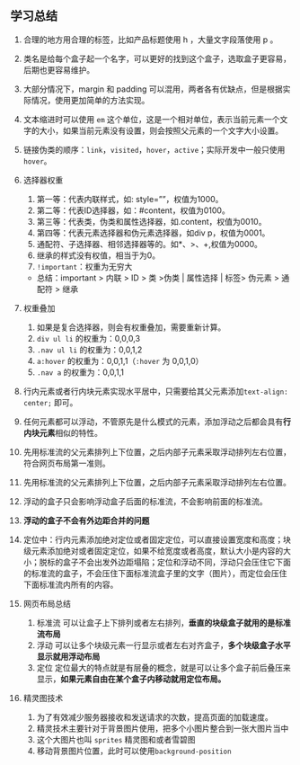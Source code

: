 ## 学习总结

1. 合理的地方用合理的标签，比如产品标题使用 h ，大量文字段落使用 p 。

2. 类名是给每个盒子起一个名字，可以更好的找到这个盒子，选取盒子更容易，后期也更容易维护。

3. 大部分情况下，margin 和 padding 可以混用，两者各有优缺点，但是根据实际情况，使用更加简单的方法实现。

4. 文本缩进时可以使用 `em` 这个单位，这是一个相对单位，表示当前元素一个文字的大小，如果当前元素没有设置，则会按照父元素的一个文字大小设置。

5. 链接伪类的顺序：`link`，`visited`，`hover`，`active`；实际开发中一般只使用`hover`。

6. 选择器权重

   1. 第一等：代表内联样式，如: style=””，权值为1000。
   2. 第二等：代表ID选择器，如：#content，权值为0100。
   3. 第三等：代表类，伪类和属性选择器，如.content，权值为0010。
   4. 第四等：代表元素选择器和伪元素选择器，如div p，权值为0001。
   5. 通配符、子选择器、相邻选择器等的。如*、>、+,权值为0000。
   6. 继承的样式没有权值，相当于为0。
   7. `!important`：权重为无穷大

   - 总结：important > 内联 > ID > 类 >伪类 | 属性选择 | 标签> 伪元素 > 通配符 > 继承

7. 权重叠加

   1. 如果是复合选择器，则会有权重叠加，需要重新计算。
   2. `div ul li` 的权重为：0,0,0,3
   3. `.nav ul li` 的权重为：0,0,1,2
   4. `a:hover` 的权重为：0,0,1,1（`:hover` 为 0,0,1,0）
   5. `.nav a` 的权重为：0,0,1,1

8. 行内元素或者行内块元素实现水平居中，只需要给其父元素添加`text-align: center;` 即可。

9. 任何元素都可以浮动，不管原先是什么模式的元素，添加浮动之后都会具有**行内块元素**相似的特性。

10. 先用标准流的父元素排列上下位置，之后内部子元素采取浮动排列左右位置，符合网页布局第一准则。

11. 先用标准流的父元素排列上下位置，之后内部子元素采取浮动排列左右位置。

12. 浮动的盒子只会影响浮动盒子后面的标准流，不会影响前面的标准流。

13. **浮动的盒子不会有外边距合并的问题**

14. 定位中：行内元素添加绝对定位或者固定定位，可以直接设置宽度和高度；块级元素添加绝对或者固定定位，如果不给宽度或者高度，默认大小是内容的大小；脱标的盒子不会出发外边距塌陷；定位和浮动不同，浮动只会压住它下面的标准流的盒子，不会压住下面标准流盒子里的文字（图片），而定位会压住下面标准流内所有的内容。

15. 网页布局总结

    1. 标准流
       可以让盒子上下排列或者左右排列，**垂直的块级盒子就用的是标准流布局**
    2. 浮动
       可以让多个块级元素一行显示或者左右对齐盒子，**多个块级盒子水平显示就用浮动布局**
    3. 定位
       定位最大的特点就是有层叠的概念，就是可以让多个盒子前后叠压来显示，**如果元素自由在某个盒子内移动就用定位布局。**
    
16. 精灵图技术

    1. 为了有效减少服务器接收和发送请求的次数，提高页面的加载速度。
    2. 精灵技术主要针对于背景图片使用，把多个小图片整合到一张大图片当中
    3. 这个大图片也叫 `sprites` 精灵图和或者雪碧图
    4. 移动背景图片位置，此时可以使用`background-position`

